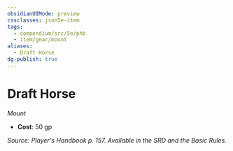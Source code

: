 ```yaml
---
obsidianUIMode: preview
cssclasses: json5e-item
tags:
  - compendium/src/5e/phb
  - item/gear/mount
aliases:
  - Draft Horse
dg-publish: true
---
```

# Draft Horse
*Mount*  

- **Cost**: 50 gp

*Source: Player's Handbook p. 157. Available in the SRD and the Basic Rules.*